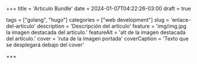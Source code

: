 +++
title = 'Articulo Bundle'
date = 2024-01-07T04:22:26-03:00
draft = true

tags = ["golang", "hugo"]
categories = ["web development"]
slug = 'enlace-del-articulo'
description = 'Descripción del artículo'
feature = 'img/img.jpg la imagen destacada del artículo.'
featureAlt = 'alt de la imagen destacada del artículo.'
cover = 'ruta de la imagen portada'
coverCaption = 'Texto que se desplegará debajo del cover'


+++
